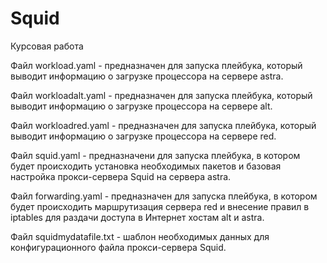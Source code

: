 # Squid
Курсовая работа

Файл workload.yaml - предназначен для запуска плейбука, который выводит информацию о загрузке процессора на сервере astra.

Файл workloadalt.yaml - предназначен для запуска плейбука, который выводит информацию о загрузке процессора на сервере alt.

Файл workloadred.yaml - предназначен для запуска плейбука, который выводит информацию о загрузке процессора на сервере red.

Файл squid.yaml - предназначени для запуска плейбука, в котором будет происходить установка необходимых пакетов и базовая настройка прокси-сервера Squid на сервера astra.

Файл forwarding.yaml - предназначен для запуска плейбука, в котором будет происходить маршрутизация сервера red и внесение правил в iptables для раздачи доступа в Интернет хостам alt и astra.

Файл squidmydatafile.txt - шаблон необходимых данных для конфигурационного файла прокси-сервера Squid.
